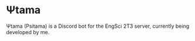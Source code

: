 # Ψtama

Ψtama (Psitama) is a Discord bot for the EngSci 2T3 server, currently being developed by me.